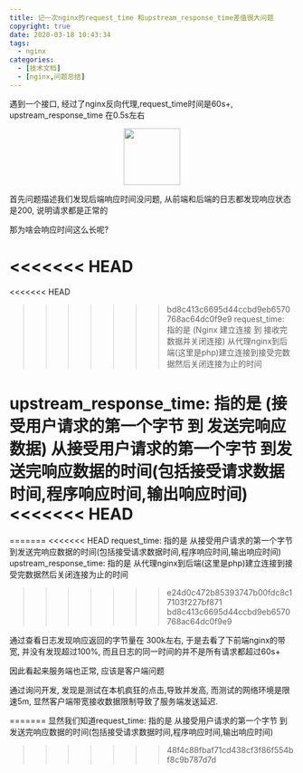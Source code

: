 ```yaml
---
title: 记一次nginx的request_time 和upstream_response_time差值很大问题
copyright: true
date: 2020-03-18 10:43:34
tags:
  - nginx
categories:
  - [技术文档]
  - [nginx,问题总结]
---
```

遇到一个接口, 经过了nginx反向代理,request_time时间是60s+, upstream_response_time 在0.5s左右

<!--more-->


<center>
<img src="http://zhangzw001.github.io/images/dockerniu.jpeg" width = "100" height = "100" style="border: 0"/>
</center>

首先问题描述我们发现后端响应时间没问题, 从前端和后端的日志都发现响应状态是200, 说明请求都是正常的

那为啥会响应时间这么长呢?

<<<<<<< HEAD
=======
<<<<<<< HEAD
>>>>>>> bd8c413c6695d44ccbd9eb6570768ac64dc0f9e9
request_time:  		指的是 (Nginx 建立连接 到 接收完数据并关闭连接)
从代理nginx到后端(这里是php)建立连接到接受完数据然后关闭连接为止的时间

upstream_response_time:	指的是 (接受用户请求的第一个字节 到 发送完响应数据)
从接受用户请求的第一个字节 到发送完响应数据的时间(包括接受请求数据时间,程序响应时间,输出响应时间)
<<<<<<< HEAD
=======
=======
<<<<<<< HEAD
request_time:  		指的是 从接受用户请求的第一个字节 到发送完响应数据的时间(包括接受请求数据时间,程序响应时间,输出响应时间)
upstream_response_time:	指的是 从代理nginx到后端(这里是php)建立连接到接受完数据然后关闭连接为止的时间
>>>>>>> e24d0c472b85393747b00fdc8c17103f227bf871
>>>>>>> bd8c413c6695d44ccbd9eb6570768ac64dc0f9e9

通过查看日志发现响应返回的字节量在 300k左右, 于是去看了下前端nginx的带宽, 并没有发现超过100%, 而且日志的同一时间的并不是所有请求都超过60s+

因此看起来服务端也正常, 应该是客户端问题

通过询问开发, 发现是测试在本机疯狂的点击,导致并发高, 而测试的网络环境是限速5m, 显然客户端带宽接收数据限制导致了服务端发送延迟.

=======
显然我们知道request_time:  指的是 从接受用户请求的第一个字节 到发送完响应数据的时间(包括接受请求数据时间,程序响应时间,输出响应时间)
>>>>>>> 48f4c88fbaf71cd438cf3f86f554bf8c9b787d7d
